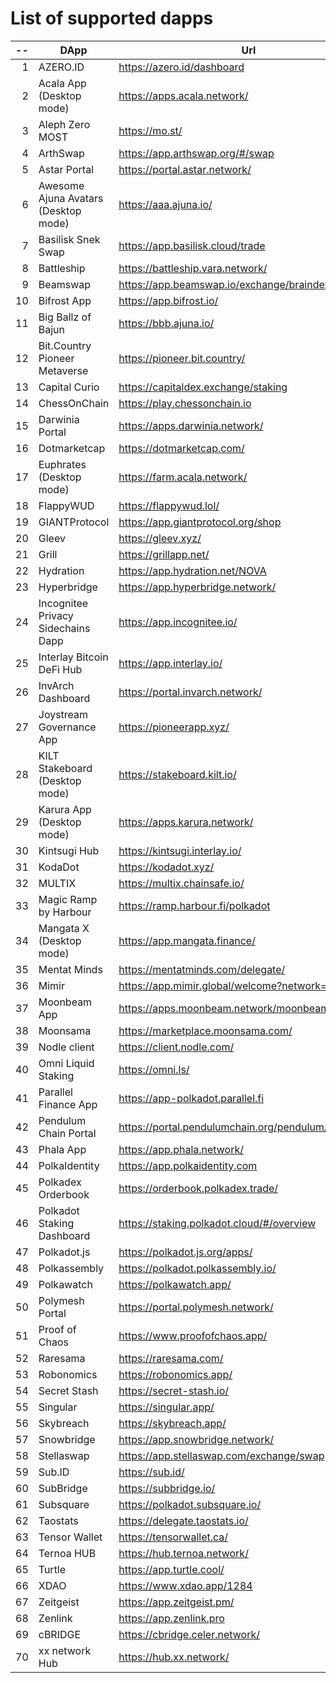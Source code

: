 
# List of supported dapps
| --  |                 DApp                 |                         Url                         |         Tags          |
| --: | ------------------------------------ | --------------------------------------------------- | --------------------- |
|   1 | AZERO.ID                             | https://azero.id/dashboard                          | utilities             |
|   2 | Acala App (Desktop mode)             | https://apps.acala.network/                         | staking               |
|   3 | Aleph Zero MOST                      | https://mo.st/                                      | bridge,dex            |
|   4 | ArthSwap                             | https://app.arthswap.org/#/swap                     | dex,evm               |
|   5 | Astar Portal                         | https://portal.astar.network/                       | staking               |
|   6 | Awesome Ajuna Avatars (Desktop mode) | https://aaa.ajuna.io/                               | art,gaming            |
|   7 | Basilisk Snek Swap                   | https://app.basilisk.cloud/trade                    | bridge,dex            |
|   8 | Battleship                           | https://battleship.vara.network/                    | gaming                |
|   9 | Beamswap                             | https://app.beamswap.io/exchange/braindex           | dex,evm               |
|  10 | Bifrost App                          | https://app.bifrost.io/                             | staking               |
|  11 | Big Ballz of Bajun                   | https://bbb.ajuna.io/                               | art,gaming            |
|  12 | Bit.Country Pioneer Metaverse        | https://pioneer.bit.country/                        | art,staking,gaming    |
|  13 | Capital Curio                        | https://capitaldex.exchange/staking                 | staking               |
|  14 | ChessOnChain                         | https://play.chessonchain.io                        | gaming                |
|  15 | Darwinia Portal                      | https://apps.darwinia.network/                      | utilities             |
|  16 | Dotmarketcap                         | https://dotmarketcap.com/                           | social                |
|  17 | Euphrates (Desktop mode)             | https://farm.acala.network/                         | staking               |
|  18 | FlappyWUD                            | https://flappywud.lol/                              | gaming                |
|  19 | GIANTProtocol                        | https://app.giantprotocol.org/shop                  | utilities             |
|  20 | Gleev                                | https://gleev.xyz/                                  | social                |
|  21 | Grill                                | https://grillapp.net/                               | social                |
|  22 | Hydration                            | https://app.hydration.net/NOVA                      | bridge,dex,staking    |
|  23 | Hyperbridge                          | https://app.hyperbridge.network/                    | bridge                |
|  24 | Incognitee Privacy Sidechains Dapp   | https://app.incognitee.io/                          | utilities             |
|  25 | Interlay Bitcoin DeFi Hub            | https://app.interlay.io/                            | bridge,staking        |
|  26 | InvArch Dashboard                    | https://portal.invarch.network/                     | staking               |
|  27 | Joystream Governance App             | https://pioneerapp.xyz/                             | governance            |
|  28 | KILT Stakeboard (Desktop mode)       | https://stakeboard.kilt.io/                         | staking               |
|  29 | Karura App (Desktop mode)            | https://apps.karura.network/                        | staking               |
|  30 | Kintsugi Hub                         | https://kintsugi.interlay.io/                       | bridge,staking        |
|  31 | KodaDot                              | https://kodadot.xyz/                                | art                   |
|  32 | MULTIX                               | https://multix.chainsafe.io/                        | utilities             |
|  33 | Magic Ramp by Harbour                | https://ramp.harbour.fi/polkadot                    | utilities             |
|  34 | Mangata X (Desktop mode)             | https://app.mangata.finance/                        | staking               |
|  35 | Mentat Minds                         | https://mentatminds.com/delegate/                   | staking               |
|  36 | Mimir                                | https://app.mimir.global/welcome?network=polkadot   | utilities             |
|  37 | Moonbeam App                         | https://apps.moonbeam.network/moonbeam              | staking,utilities,evm |
|  38 | Moonsama                             | https://marketplace.moonsama.com/                   | art,evm               |
|  39 | Nodle client                         | https://client.nodle.com/                           | utilities             |
|  40 | Omni Liquid Staking                  | https://omni.ls/                                    | staking,evm           |
|  41 | Parallel Finance App                 | https://app-polkadot.parallel.fi                    | utilities             |
|  42 | Pendulum Chain Portal                | https://portal.pendulumchain.org/pendulum/dashboard | utilities,staking     |
|  43 | Phala App                            | https://app.phala.network/                          | staking               |
|  44 | PolkaIdentity                        | https://app.polkaidentity.com                       | social,utilities      |
|  45 | Polkadex Orderbook                   | https://orderbook.polkadex.trade/                   | dex,utilities         |
|  46 | Polkadot Staking Dashboard           | https://staking.polkadot.cloud/#/overview           | staking,utilities     |
|  47 | Polkadot.js                          | https://polkadot.js.org/apps/                       | utilities             |
|  48 | Polkassembly                         | https://polkadot.polkassembly.io/                   | governance            |
|  49 | Polkawatch                           | https://polkawatch.app/                             | utilities             |
|  50 | Polymesh Portal                      | https://portal.polymesh.network/                    | utilities,staking     |
|  51 | Proof of Chaos                       | https://www.proofofchaos.app/                       | art,governance        |
|  52 | Raresama                             | https://raresama.com/                               | art,evm               |
|  53 | Robonomics                           | https://robonomics.app/                             | utilities             |
|  54 | Secret Stash                         | https://secret-stash.io/                            | art                   |
|  55 | Singular                             | https://singular.app/                               | art                   |
|  56 | Skybreach                            | https://skybreach.app/                              | evm,gaming            |
|  57 | Snowbridge                           | https://app.snowbridge.network/                     | bridge                |
|  58 | Stellaswap                           | https://app.stellaswap.com/exchange/swap            | bridge,dex,evm        |
|  59 | Sub.ID                               | https://sub.id/                                     | utilities             |
|  60 | SubBridge                            | https://subbridge.io/                               | bridge,evm            |
|  61 | Subsquare                            | https://polkadot.subsquare.io/                      | governance            |
|  62 | Taostats                             | https://delegate.taostats.io/                       | staking               |
|  63 | Tensor Wallet                        | https://tensorwallet.ca/                            | utilities,staking     |
|  64 | Ternoa HUB                           | https://hub.ternoa.network/                         | staking               |
|  65 | Turtle                               | https://app.turtle.cool/                            | bridge                |
|  66 | XDAO                                 | https://www.xdao.app/1284                           | bridge,dex,evm        |
|  67 | Zeitgeist                            | https://app.zeitgeist.pm/                           | utilities             |
|  68 | Zenlink                              | https://app.zenlink.pro                             | dex                   |
|  69 | cBRIDGE                              | https://cbridge.celer.network/                      | dex,evm               |
|  70 | xx network Hub                       | https://hub.xx.network/                             | utilities             |
